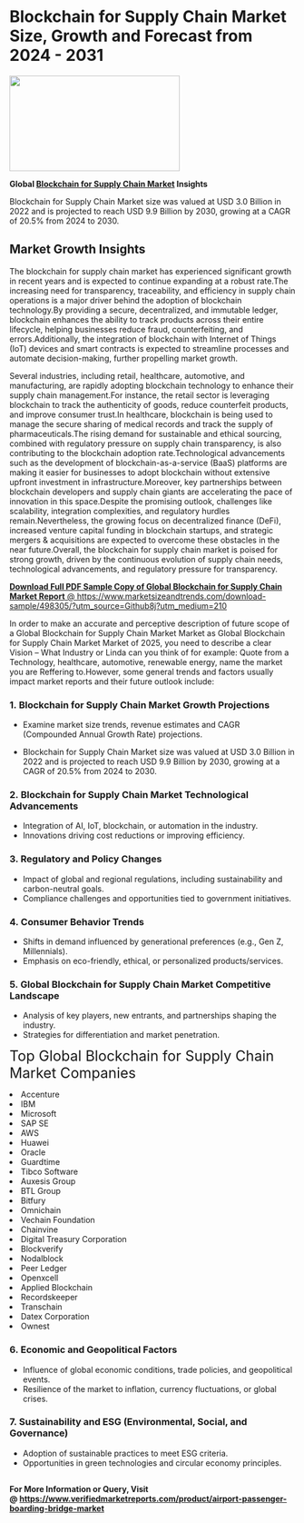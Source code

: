 <H1>Blockchain for Supply Chain Market Size, Growth and Forecast from 2024 - 2031</H1><img class="aligncenter size-medium wp-image-584254" src="https://thirdeyenews.in/wp-content/uploads/2024/09/Global-Market-Research-300x168.jpeg" alt="" width="300" height="168" /><p><strong>Global&nbsp;<a href="https://www.marketsizeandtrends.com/download-sample/498305/?utm_source=Github8j?utm_medium=210">Blockchain for Supply Chain Market</a> Insights</strong></p><p>Blockchain for Supply Chain Market size was valued at USD 3.0 Billion in 2022 and is projected to reach USD 9.9 Billion by 2030, growing at a CAGR of 20.5% from 2024 to 2030.</p><p><h2>Market Growth Insights</h2> <p>The blockchain for supply chain market has experienced significant growth in recent years and is expected to continue expanding at a robust rate.The increasing need for transparency, traceability, and efficiency in supply chain operations is a major driver behind the adoption of blockchain technology.By providing a secure, decentralized, and immutable ledger, blockchain enhances the ability to track products across their entire lifecycle, helping businesses reduce fraud, counterfeiting, and errors.Additionally, the integration of blockchain with Internet of Things (IoT) devices and smart contracts is expected to streamline processes and automate decision-making, further propelling market growth.</p> <p><a href="download_link_here"></a></p> <p>Several industries, including retail, healthcare, automotive, and manufacturing, are rapidly adopting blockchain technology to enhance their supply chain management.For instance, the retail sector is leveraging blockchain to track the authenticity of goods, reduce counterfeit products, and improve consumer trust.In healthcare, blockchain is being used to manage the secure sharing of medical records and track the supply of pharmaceuticals.The rising demand for sustainable and ethical sourcing, combined with regulatory pressure on supply chain transparency, is also contributing to the blockchain adoption rate.Technological advancements such as the development of blockchain-as-a-service (BaaS) platforms are making it easier for businesses to adopt blockchain without extensive upfront investment in infrastructure.Moreover, key partnerships between blockchain developers and supply chain giants are accelerating the pace of innovation in this space.Despite the promising outlook, challenges like scalability, integration complexities, and regulatory hurdles remain.Nevertheless, the growing focus on decentralized finance (DeFi), increased venture capital funding in blockchain startups, and strategic mergers & acquisitions are expected to overcome these obstacles in the near future.Overall, the blockchain for supply chain market is poised for strong growth, driven by the continuous evolution of supply chain needs, technological advancements, and regulatory pressure for transparency.</p> <p><a href="get_more_link_here"></p><p><span class=""><strong>Download Full PDF Sample Copy of Global Blockchain for Supply Chain Market Report</strong> @ <a href="https://www.marketsizeandtrends.com/download-sample/498305/?utm_source=Github8j?utm_medium=210" target="_blank">https://www.marketsizeandtrends.com/download-sample/498305/?utm_source=Github8j?utm_medium=210</a></span></p><p>In order to make an accurate and perceptive description of future scope of a Global&nbsp;Blockchain for Supply Chain Market Market as Global&nbsp;Blockchain for Supply Chain Market Market of 2025, you need to describe a clear Vision &ndash; What Industry or Linda can you think of for example: Quote from a Technology, healthcare, automotive, renewable energy, name the market you are Reffering to.However, some general trends and factors usually impact market reports and their future outlook include:</p><h3>1.&nbsp;<strong>Blockchain for Supply Chain Market Growth Projections</strong></h3><ul><li>Examine market size trends, revenue estimates and CAGR (Compounded Annual Growth Rate) projections.</li><li><p>Blockchain for Supply Chain Market size was valued at USD 3.0 Billion in 2022 and is projected to reach USD 9.9 Billion by 2030, growing at a CAGR of 20.5% from 2024 to 2030.</p></li></ul><h3>2.&nbsp;<strong>Blockchain for Supply Chain Market Technological Advancements</strong></h3><ul><li>Integration of AI, IoT, blockchain, or automation in the industry.</li><li>Innovations driving cost reductions or improving efficiency.</li></ul><h3>3.&nbsp;<strong>Regulatory and Policy Changes</strong></h3><ul><li>Impact of global and regional regulations, including sustainability and carbon-neutral goals.</li><li>Compliance challenges and opportunities tied to government initiatives.</li></ul><h3>4.&nbsp;<strong>Consumer Behavior Trends</strong></h3><ul><li>Shifts in demand influenced by generational preferences (e.g., Gen Z, Millennials).</li><li>Emphasis on eco-friendly, ethical, or personalized products/services.</li></ul><h3>5.&nbsp;<strong>Global Blockchain for Supply Chain Market Competitive Landscape</strong></h3><ul><li>Analysis of key players, new entrants, and partnerships shaping the industry.</li><li>Strategies for differentiation and market penetration.</li></ul><p data-pm-slice="1 1 []"><span style="color: inherit; font-family: inherit; font-size: 25px;">Top Global Blockchain for Supply Chain Market Companies</span></p><div class="" data-test-id=""><p><li>Accenture</li><li> IBM</li><li> Microsoft</li><li> SAP SE</li><li> AWS</li><li> Huawei</li><li> Oracle</li><li> Guardtime</li><li> Tibco Software</li><li> Auxesis Group</li><li> BTL Group</li><li> Bitfury</li><li> Omnichain</li><li> Vechain Foundation</li><li> Chainvine</li><li> Digital Treasury Corporation</li><li> Blockverify</li><li> Nodalblock</li><li> Peer Ledger</li><li> Openxcell</li><li> Applied Blockchain</li><li> Recordskeeper</li><li> Transchain</li><li> Datex Corporation</li><li> Ownest</li></p></div><h3>6.&nbsp;<strong>Economic and Geopolitical Factors</strong></h3><ul><li>Influence of global economic conditions, trade policies, and geopolitical events.</li><li>Resilience of the market to inflation, currency fluctuations, or global crises.</li></ul><h3>7.&nbsp;<strong>Sustainability and ESG (Environmental, Social, and Governance)</strong></h3><ul><li>Adoption of sustainable practices to meet ESG criteria.</li><li>Opportunities in green technologies and circular economy principles.</li></ul><h2><strong style="font-size: 14px;">For More Information or Query, Visit @&nbsp;</strong><a style="background-color: #ffffff; font-size: 14px;" href="https://www.marketsizeandtrends.com/report/blockchain-for-supply-chain-market/" target="_blank">https://www.verifiedmarketreports.com/product/airport-passenger-boarding-bridge-market</a></h2>